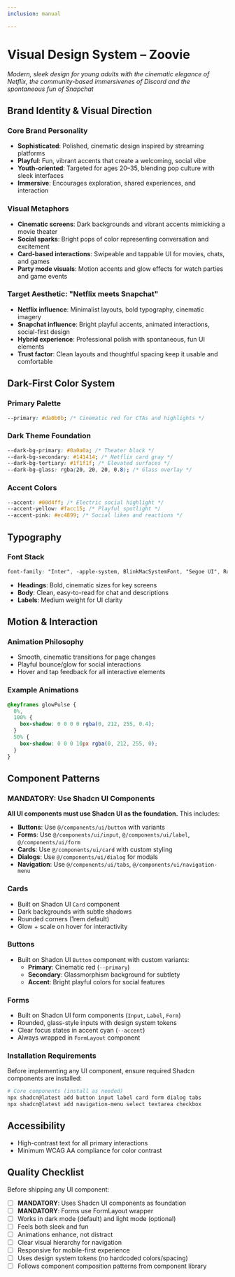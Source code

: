 ```yaml
---
inclusion: manual

---
```


# Visual Design System – Zoovie

_Modern, sleek design for young adults with the cinematic elegance of Netflix, the community-based immersivenes of Discord and the spontaneous fun of Snapchat_

## Brand Identity & Visual Direction

### Core Brand Personality

- **Sophisticated**: Polished, cinematic design inspired by streaming platforms
- **Playful**: Fun, vibrant accents that create a welcoming, social vibe
- **Youth-oriented**: Targeted for ages 20–35, blending pop culture with sleek interfaces
- **Immersive**: Encourages exploration, shared experiences, and interaction

### Visual Metaphors

- **Cinematic screens**: Dark backgrounds and vibrant accents mimicking a movie theater
- **Social sparks**: Bright pops of color representing conversation and excitement
- **Card-based interactions**: Swipeable and tappable UI for movies, chats, and games
- **Party mode visuals**: Motion accents and glow effects for watch parties and game events

### Target Aesthetic: "Netflix meets Snapchat"

- **Netflix influence**: Minimalist layouts, bold typography, cinematic imagery
- **Snapchat influence**: Bright playful accents, animated interactions, social-first design
- **Hybrid experience**: Professional polish with spontaneous, fun UI elements
- **Trust factor**: Clean layouts and thoughtful spacing keep it usable and comfortable

## Dark-First Color System

### Primary Palette

```css
--primary: #da0b0b; /* Cinematic red for CTAs and highlights */
```

### Dark Theme Foundation

```css
--dark-bg-primary: #0a0a0a; /* Theater black */
--dark-bg-secondary: #141414; /* Netflix card gray */
--dark-bg-tertiary: #1f1f1f; /* Elevated surfaces */
--dark-bg-glass: rgba(20, 20, 20, 0.8); /* Glass overlay */
```

### Accent Colors

```css
--accent: #00d4ff; /* Electric social highlight */
--accent-yellow: #facc15; /* Playful spotlight */
--accent-pink: #ec4899; /* Social likes and reactions */
```

## Typography

### Font Stack

```css
font-family: "Inter", -apple-system, BlinkMacSystemFont, "Segoe UI", Roboto, sans-serif;
```

- **Headings**: Bold, cinematic sizes for key screens
- **Body**: Clean, easy-to-read for chat and descriptions
- **Labels**: Medium weight for UI clarity

## Motion & Interaction

### Animation Philosophy

- Smooth, cinematic transitions for page changes
- Playful bounce/glow for social interactions
- Hover and tap feedback for all interactive elements

### Example Animations

```css
@keyframes glowPulse {
  0%,
  100% {
    box-shadow: 0 0 0 0 rgba(0, 212, 255, 0.4);
  }
  50% {
    box-shadow: 0 0 0 10px rgba(0, 212, 255, 0);
  }
}
```

## Component Patterns

### MANDATORY: Use Shadcn UI Components

**All UI components must use Shadcn UI as the foundation.** This includes:

- **Buttons**: Use `@/components/ui/button` with variants
- **Forms**: Use `@/components/ui/input`, `@/components/ui/label`, `@/components/ui/form`
- **Cards**: Use `@/components/ui/card` with custom styling
- **Dialogs**: Use `@/components/ui/dialog` for modals
- **Navigation**: Use `@/components/ui/tabs`, `@/components/ui/navigation-menu`

### Cards

- Built on Shadcn UI `Card` component
- Dark backgrounds with subtle shadows
- Rounded corners (1rem default)
- Glow + scale on hover for interactivity

### Buttons

- Built on Shadcn UI `Button` component with custom variants:
  - **Primary**: Cinematic red (`--primary`)
  - **Secondary**: Glassmorphism background for subtlety
  - **Accent**: Bright playful colors for social features

### Forms

- Built on Shadcn UI form components (`Input`, `Label`, `Form`)
- Rounded, glass-style inputs with design system tokens
- Clear focus states in accent cyan (`--accent`)
- Always wrapped in `FormLayout` component

### Installation Requirements

Before implementing any UI component, ensure required Shadcn components are installed:

```bash
# Core components (install as needed)
npx shadcn@latest add button input label card form dialog tabs
npx shadcn@latest add navigation-menu select textarea checkbox
```

## Accessibility

- High-contrast text for all primary interactions
- Minimum WCAG AA compliance for color contrast

## Quality Checklist

Before shipping any UI component:

- [ ] **MANDATORY**: Uses Shadcn UI components as foundation
- [ ] **MANDATORY**: Forms use FormLayout wrapper
- [ ] Works in dark mode (default) and light mode (optional)
- [ ] Feels both sleek and fun
- [ ] Animations enhance, not distract
- [ ] Clear visual hierarchy for navigation
- [ ] Responsive for mobile-first experience
- [ ] Uses design system tokens (no hardcoded colors/spacing)
- [ ] Follows component composition patterns from component library
